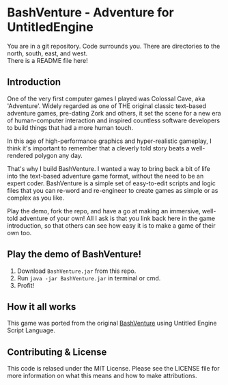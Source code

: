 BashVenture - Adventure for UntitledEngine
=================================

You are in a git repository. Code surrounds you. There are directories to the north, south, east, and west.<br>There is a README file here!


Introduction
------------

One of the very first computer games I played was Colossal Cave, aka 'Adventure'. Widely regarded as one of THE original classic text-based adventure games, pre-dating Zork and others, it set the scene for a new era of human-computer interaction and inspired countless software developers to build things that had a more human touch.

In this age of high-performance graphics and hyper-realistic gameplay, I think it's important to remember that a cleverly told story beats a well-rendered polygon any day.

That's why I build BashVenture. I wanted a way to bring back a bit of life into the text-based adventure game format, without the need to be an expert coder. BashVenture is a simple set of easy-to-edit scripts and logic files that you can re-word and re-engineer to create games as simple or as complex as you like.

Play the demo, fork the repo, and have a go at making an immersive, well-told adventure of your own! All I ask is that you link back here in the game introduction, so that others can see how easy it is to make a game of their own too.


Play the demo of BashVenture!
-----------------------------

1. Download `BashVenture.jar` from this repo.
2. Run `java -jar BashVenture.jar` in terminal or cmd.
3. Profit!


How it all works
----------------

This game was ported from the original [BashVenture](https://github.com/apetro/BashVenture/blob/master/README.md) using Untitled Engine Script Language.


Contributing & License
--------------

This code is relased under the MIT License. Please see the LICENSE file for more information on what this means and how to make attributions.
